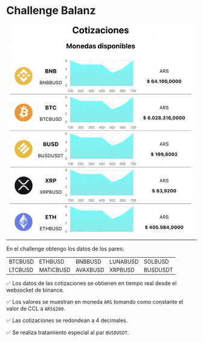 # Challenge Balanz

![img](./src/assets/challenge.png)

***

En el challenge obtengo los datos de los pares:

|         |           |          |          |          |
|---------|-----------|----------|----------|----------|
| BTCBUSD | ETHBUSD   | BNBBUSD  | LUNABUSD | SOLBUSD  |
| LTCBUSD | MATICBUSD | AVAXBUSD | XRPBUSD  | BUSDUSDT |

✅ Los datos de las cotizaciones se obtienen en tiempo real desde el websocket de binance.

✅ Los valores se muestran en moneda `ARS` tomando como constante el valor de CCL a `ARS$200`.

✅ Las cotizaciones se redondean a 4 decimales.

✅ Se realiza tratamiento especial al par `BUSDUSDT`.

